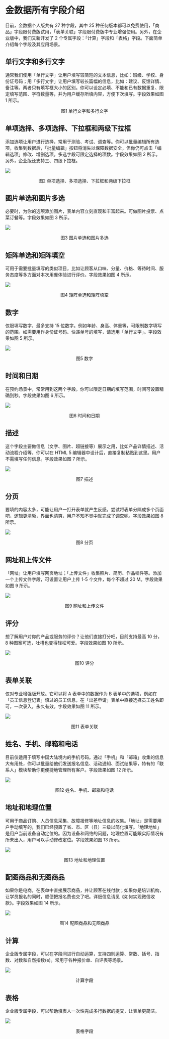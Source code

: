 # 金数据所有字段介绍

目前，金数据个人版共有 27 种字段，其中 25 种任何版本都可以免费使用，「商品」字段限付费版试用，「表单关联」字段限付费版中专业增强使用。另外，在企业版中，我们又新开发了 2 个专属字段：「计算」字段和「表格」字段。下面简单介绍每个字段及其应用场景。

## 单行文字和多行文字

通常我们使用「单行文字」让用户填写较简短的文本信息，比如：班级、学校、身份证号码；用「多行文字」让用户填写较长篇幅的信息，比如：建议、反馈详情、备注等。两者只有填写框大小的区别。你可以设定必填、不能和已有数据重复、限定填写范围、字符数量等，并为用户缓存所填内容，方便下次填写。字段效果如图 1 所示。


<center>图1 单行文字和多行文字</center>

## 单项选择、多项选择、下拉框和两级下拉框

添加选项让用户进行选择，常用于测验、考试、调查等。你可以批量编辑所有选项，收集到数据后，「批量编辑」按钮将消失以保障数据安全，但你仍可点击「编辑选项」修改、增删选项。多选字段可限定选择的项数。字段效果如图 2 所示。另外，企业版还支持三、四级下拉框。

![](/assets/附录-单项选择、多项选择、下拉框和两级下拉框.png)

<center>图2 单项选择、多项选择、下拉框和两级下拉框</center>

## 图片单选和图片多选

必要时，为你的选项添加图片，表单内容立刻直观和丰富起来。可做图片投票、点菜订餐等。字段效果如图 3 所示。

![](/assets/附录-图片单选和图片多选.png)

<center>图3 图片单选和图片多选</center>

## 矩阵单选和矩阵填空

可用于需要批量填写的类似项目，比如让顾客从口味、分量、价格、等待时间、服务态度等多方面对本次用餐体验进行评价。字段效果如图 4 所示。

![](/assets/附录-矩阵单选和矩阵填空.png)

<center>图4 矩阵单选和矩阵填空</center>

## 数字

仅限填写数字，最多支持 15 位数字。例如年龄、身高、体重等，可限制数字填写的范围。如需要用作身份证号码、快递单号的填写，请选用「单行文字」。字段效果如图 5 所示。

![](/assets/附录-数字.png)

<center>图5 数字</center>

## 时间和日期

在预约场景中，常常用到这两个字段。你可以限定日期的填写范围，时间可设置精确到秒。字段效果如图 6 所示。

![](/assets/附录-时间和日期.png)

<center>图6 时间和日期</center>

## 描述

这个字段主要做信息（文字、图片、超链接等）展示之用，比如产品详情描述、活动流程介绍等，你可以在 HTML 5 编辑器中设计后，直接复制粘贴到这里。用户不需填写任何信息。字段效果如图 7 所示。

![](/assets/附录-描述.png)

<center>图7 描述</center>

## 分页

要填的内容太多，可能让用户一打开表单就产生反感。尝试将表单分隔成多个页面吧，逻辑更清晰，界面也清爽，用户不知不觉中就完成了调查呢。字段效果如图 8 所示。

![](/assets/附录-分页.png)

<center>图8 分页</center>

## 网址和上传文件

「网址」让用户填写网页地址；「上传文件」收集照片、简历、作品稿件等。添加一个上传文件字段，可设置让用户上传 1-5 个文件，每个不超过 20 M。字段效果如图 9 所示。

![](/assets/附录-网址和上传文件.png)

<center>图9 网址和上传文件</center>

## 评分

想了解用户对你的产品或服务的评价？让他们直接打分吧，目前支持最高 10 分， 8 种图案可选，吐槽也变得轻松可爱。字段效果如图 10 所示。

![](/assets/附录-评分.png)

<center>图10 评分</center>

## 表单关联

仅对专业增强版开放。它可以将 A 表单中的数据作为 B 表单中的选项，例如在「员工信息登记表」填过的员工信息，在「出差申请」表单中直接选择员工姓名即可，一次录入，永久有效。字段效果如图 11 所示。

![](/assets/附录-表单关联.png)

<center>图11 表单关联</center>

## 姓名、手机、邮箱和电话

目前仅适用于填写中国大陆境内的手机号码。通过「手机」和「邮箱」收集的信息大有用处，你可以批量给他们发送报名信息、活动通知、面试结果等，特有的「联系人」模块帮助你更便捷地管理所有客户。字段效果如图 12 所示。

![](/assets/附录-姓名、手机、邮箱和电话.png)

<center>图12 姓名、手机、邮箱和电话</center>

## 地址和地理位置

可用于商品订购、人员信息采集、故障报修等地址信息的收集。「地址」是需要用户手动填写的，我们已经预置了省、市、区（县）三级以简化填写。「地理地址」是用户当前设备自动定位的。因为设备和网络的问题，地理位置可能跟实际情况有所未出入，用户可以手动修改定位。字段效果如图 13 所示。

![](/assets/附录-地址和地理位置.png)

<center>图13 地址和地理位置</center>

## 配图商品和无图商品

如果你是电商，在表单中直接展示商品，并让顾客在线付款；如果你是培训机构，让学员报名的同时，顺便把报名费也交了吧。详细信息请见《如何实现微信收款》。字段效果如图 14 所示。

![](/assets/附录-配图商品和无图商品.png)

<center>图14 配图商品和无图商品</center>

## 计算

企业版专属字段，可以在字段间进行自动运算，支持四则运算、常数、括号、指数、对数和自然指数(e)。常用于各种报价单、自评表等场景。

![](/assets/附录-计算字段.png)

<center>计算字段</center>

## 表格
企业版专属字段，可以帮助填表人一次性完成多行数据的提交，让表单更简洁。

![](/assets/运营商-表格字段.png)

<center>表格字段</center>






